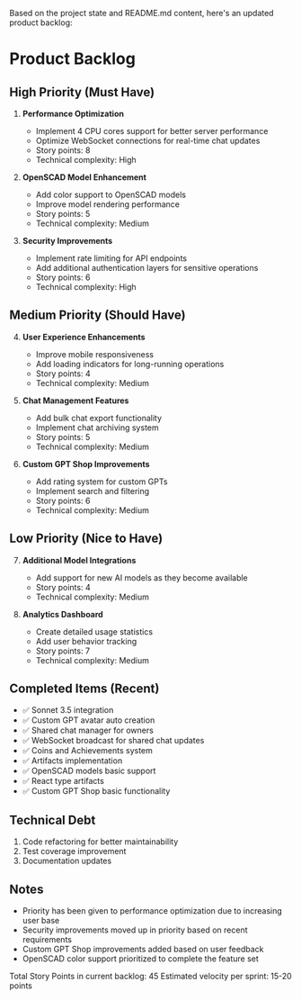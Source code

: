 Based on the project state and README.md content, here's an updated product backlog:

# Product Backlog

## High Priority (Must Have)

1. **Performance Optimization**

    - Implement 4 CPU cores support for better server performance
    - Optimize WebSocket connections for real-time chat updates
    - Story points: 8
    - Technical complexity: High

2. **OpenSCAD Model Enhancement**

    - Add color support to OpenSCAD models
    - Improve model rendering performance
    - Story points: 5
    - Technical complexity: Medium

3. **Security Improvements**
    - Implement rate limiting for API endpoints
    - Add additional authentication layers for sensitive operations
    - Story points: 6
    - Technical complexity: High

## Medium Priority (Should Have)

4. **User Experience Enhancements**

    - Improve mobile responsiveness
    - Add loading indicators for long-running operations
    - Story points: 4
    - Technical complexity: Medium

5. **Chat Management Features**

    - Add bulk chat export functionality
    - Implement chat archiving system
    - Story points: 5
    - Technical complexity: Medium

6. **Custom GPT Shop Improvements**
    - Add rating system for custom GPTs
    - Implement search and filtering
    - Story points: 6
    - Technical complexity: Medium

## Low Priority (Nice to Have)

7. **Additional Model Integrations**

    - Add support for new AI models as they become available
    - Story points: 4
    - Technical complexity: Medium

8. **Analytics Dashboard**
    - Create detailed usage statistics
    - Add user behavior tracking
    - Story points: 7
    - Technical complexity: Medium

## Completed Items (Recent)

- ✅ Sonnet 3.5 integration
- ✅ Custom GPT avatar auto creation
- ✅ Shared chat manager for owners
- ✅ WebSocket broadcast for shared chat updates
- ✅ Coins and Achievements system
- ✅ Artifacts implementation
- ✅ OpenSCAD models basic support
- ✅ React type artifacts
- ✅ Custom GPT Shop basic functionality

## Technical Debt

1. Code refactoring for better maintainability
2. Test coverage improvement
3. Documentation updates

## Notes

- Priority has been given to performance optimization due to increasing user base
- Security improvements moved up in priority based on recent requirements
- Custom GPT Shop improvements added based on user feedback
- OpenSCAD color support prioritized to complete the feature set

Total Story Points in current backlog: 45 Estimated velocity per sprint: 15-20 points
